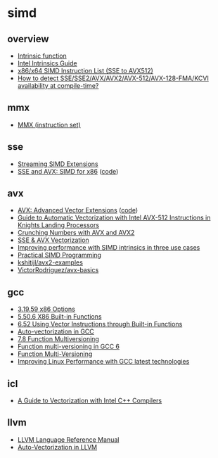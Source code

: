# simd

## overview

- [Intrinsic function](https://en.wikipedia.org/wiki/Intrinsic_function)
- [Intel Intrinsics Guide](https://www.intel.com/content/www/us/en/docs/intrinsics-guide/index.html)
- [x86/x64 SIMD Instruction List (SSE to AVX512)](https://www.officedaytime.com/simd512e/)
- [How to detect SSE/SSE2/AVX/AVX2/AVX-512/AVX-128-FMA/KCVI availability at compile-time?](https://stackoverflow.com/questions/28939652/how-to-detect-sse-sse2-avx-avx2-avx-512-avx-128-fma-kcvi-availability-at-compile)

## mmx

- [MMX (instruction set)](https://en.wikipedia.org/wiki/MMX_(instruction_set))

## sse

- [Streaming SIMD Extensions](https://en.wikipedia.org/wiki/Streaming_SIMD_Extensions)
- [SSE and AVX: SIMD for x86](https://www.cs.uaf.edu/courses/cs441/notes/sse-avx/) ([code](./sse/SSE%20and%20AVX%20SIMD%20for%20x86))

## avx

- [AVX: Advanced Vector Extensions](https://www.cs.uaf.edu/courses/cs441/notes/avx/) ([code](./avx/AVX%20Advanced%20Vector%20Extensions))
- [Guide to Automatic Vectorization with Intel AVX-512 Instructions in Knights Landing Processors](https://colfaxresearch.com/knl-avx512/)
- [Crunching Numbers with AVX and AVX2](https://www.codeproject.com/Articles/874396/Crunching-Numbers-with-AVX-and-AVX)
- [SSE & AVX Vectorization](https://www.codingame.com/playgrounds/283/sse-avx-vectorization/what-is-sse-and-avx)
- [Improving performance with SIMD intrinsics in three use cases](https://stackoverflow.blog/2020/07/08/improving-performance-with-simd-intrinsics-in-three-use-cases/)
- [Practical SIMD Programming](http://www.cs.uu.nl/docs/vakken/magr/2017-2018/files/SIMD%20Tutorial.pdf)
- [kshitijl/avx2-examples](https://github.com/kshitijl/avx2-examples)
- [VictorRodriguez/avx-basics](https://github.com/VictorRodriguez/avx-basics)

## gcc

- [3.19.59 x86 Options](https://gcc.gnu.org/onlinedocs/gcc/x86-Options.html)
- [5.50.6 X86 Built-in Functions](https://gcc.gnu.org/onlinedocs/gcc-4.4.1/gcc/X86-Built_002din-Functions.html)
- [6.52 Using Vector Instructions through Built-in Functions](https://gcc.gnu.org/onlinedocs/gcc/Vector-Extensions.html)
- [Auto-vectorization in GCC](https://gcc.gnu.org/projects/tree-ssa/vectorization.html)
- [7.8 Function Multiversioning](https://gcc.gnu.org/onlinedocs/gcc-4.9.2/gcc/Function-Multiversioning.html)
- [Function multi-versioning in GCC 6](https://lwn.net/Articles/691932/)
- [Function Multi-Versioning](https://docs.01.org/clearlinux/latest/tutorials/fmv.html)
- [Improving Linux Performance with GCC latest technologies](https://blog.linuxplumbersconf.org/2016/ocw/system/presentations/3795/original/GCC.pdf)

## icl

- [A Guide to Vectorization with Intel C++ Compilers](https://www.intel.com/content/dam/develop/external/us/en/documents/31848-compilerautovectorizationguide.pdf)

## llvm

- [LLVM Language Reference Manual](https://llvm.org/docs/LangRef.html#vector-type)
- [Auto-Vectorization in LLVM](https://llvm.org/docs/Vectorizers.html)
